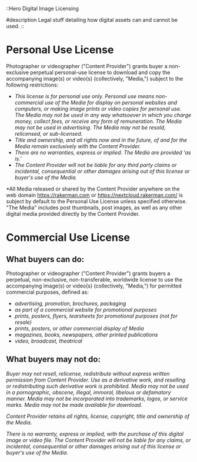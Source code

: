 ::Hero
Digital Image Licensing

#description
Legal stuff detailing how digital assets can and cannot be used.
::

# Personal Use License
Photographer or videographer ("Content Provider") grants buyer a non-exclusive perpetual personal-use license to download and copy the accompanying image(s) or video(s) (collectively, "Media,") subject to the following restrictions:

- *This license is for personal use only. Personal use means non-commercial use of the Media for display on personal websites and computers, or making image prints or video copies for personal use. The Media may not be used in any way whatsoever in which you charge money, collect fees, or receive any form of remuneration. The Media may not be used in advertising. The Media may not be resold, relicensed, or sub-licensed.*
- *Title and ownership, and all rights now and in the future, of and for the Media remain exclusively with the Content Provider.*
- *There are no warranties, express or implied. The Media are provided 'as is.'*
- *The Content Provider will not be liable for any third party claims or incidental, consequential or other damages arising out of this license or buyer's use of the Media.*

*All Media released or shared by the Content Provider anywhere on the web domain https://rakerman.com or https://nextcloud.rakerman.com/ is subject by default to the Personal Use License unless specified otherwise. "The Media" includes post thumbnails, post images, as well as any other digital media provided directly by the Content Provider.

# Commercial Use License
## What buyers can do:
Photographer or videographer ("Content Provider") grants buyers a perpetual, non-exclusive, non-transferable, worldwide license to use the accompanying image(s) or video(s) (collectively, "Media,") for permitted commercial purposes, defined as:

- *advertising, promotion, brochures, packaging*
- *as part of a commercial website for promotional purposes*
- *prints, posters, flyers, tearsheets for promotional purposes (not for resale)*
- *prints, posters, or other commercial display of Media*
- *magazines, books, newspapers, other printed publications*
- *video, broadcast, theatrical*

## What buyers may not do:
*Buyer may not resell, relicense, redistribute without express written permission from Content Provider. Use as a derivative work, and reselling or redistributing such derivative work is prohibited. Media may not be used in a pornographic, obscene, illegal, immoral, libelous or defamatory manner. Media may not be incorporated into trademarks, logos, or service marks. Media may not be made available for download.*

*Content Provider retains all rights, license, copyright, title and ownership of the Media.*

*There is no warranty, express or implied, with the purchase of this digital image or video file. The Content Provider will not be liable for any claims, or incidental, consequential or other damages arising out of this license or buyer's use of the Media.*